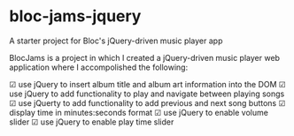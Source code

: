 # bloc-jams-jquery
A starter project for Bloc's jQuery-driven music player app

BlocJams is a project in which I created a jQuery-driven music player web application where I accompolished the following:

☑ use jQuery to insert album title and album art information into the DOM
☑ use jQuery to add functionality to play and navigate between playing songs
☑ use jQuerty to add functionality to add previous and next song buttons
☑ display time in minutes:seconds format
☑ use jQuery to enable volume slider
☑ use jQuery to enable play time slider
